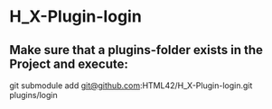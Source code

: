# H_X-Plugin-login

## Make sure that a plugins-folder exists in the Project and execute:
git submodule add git@github.com:HTML42/H_X-Plugin-login.git plugins/login